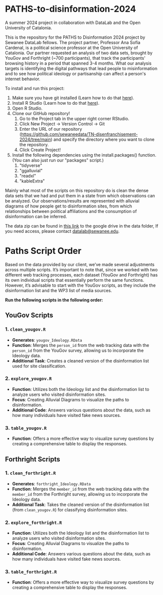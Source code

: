 # PATHS-to-disinformation-2024
A summer 2024 project in collaboration with DataLab and the Open University of Catalonia.

This is the repository for the PATHS to Disinformation 2024 project by Sewanee DataLab fellows. The project partner, Professor Ana Sofía Cardenal, is a political science professor at the Open University of Catalonia. Our partner requested an analysis of two data sets, brought by YouGov and Forthright (~700 participants), that track the participants' browsing history in a period that spanned 3-4 months. What our analysis targets is identifying the digital pathways that lead people to misinformation and to see how political ideology or partisanship can affect a person's internet behavior.   

To install and run this project:
1. Make sure you have git installed (Learn how to do that [here](https://github.com/git-guides/install-git)).  
2. Install R Studio (Learn how to do that [here](https://posit.co/download/rstudio-desktop/)).  
3. Open R Studio.  
4. Clone our GitHub repository!  
      1. Go to the Project tab in the upper right corner RStudio.  
      2. Click New Project -> Version Control -> Git  
      3. Enter the URL of our repository (https://github.com/sewaneedata/TN-disenfranchisement-2024/tree/main) and specify the directory where you want to clone the repository.  
      4. Click Create Project!  
5. Install the following dependencies using the install.packages() function. (You can also just run our "packages" script.)
   1. "tidyverse"
   2. "ggalluvial"
   3. "readxl"
   4. "kableExtra"


Mainly what most of the scripts on this repository do is clean the dense data sets that we had and put them in a state from which observations can be analyzed. Our observations/results are represented with alluvial diagrams of how people get to disinformation sites, from which relationships between political affiliations and the consumption of disinformation can be inferred.

The data zip can be found in [this link](https://drive.google.com/drive/u/3/folders/17Mc1pOXn5D2gfnLgD6iWsDB3VuHIx9le) to the google drive in the data folder, If you need access, please contact datalab@sewanee.edu.

# Paths Script Order

Based on the data provided by our client, we’ve made several adjustments across multiple scripts. It’s important to note that, since we worked with two different web tracking processes, each dataset (YouGov and Forthright) has its own individual scripts that essentially perform the same functions. However, it’s advisable to start with the YouGov scripts, as they include the disinformation list and the WP3 list of media sources.

**Run the following scripts in the following order:**

## YouGov Scripts

### 1. `clean_yougov.R`
- **Generates**: `yougov_Ideology.RData`
- **Function**: Merges the `person_id` from the web tracking data with the `person_id` from the YouGov survey, allowing us to incorporate the Ideology data.
- **Additional Task**: Creates a cleaned version of the disinformation list used for site classification.

### 2. `explore_yougov.R`
- **Function**: Utilizes both the Ideology list and the disinformation list to analyze users who visited disinformation sites.
- **Focus**: Creating Alluvial Diagrams to visualize the paths to disinformation.
- **Additional Code**: Answers various questions about the data, such as how many individuals have visited fake news sources.

### 3. `table_yougov.R`
- **Function**: Offers a more effective way to visualize survey questions by creating a comprehensive table to display the responses.

## Forthright Scripts

### 1. `clean_forthright.R`
- **Generates**: `forthright_Ideology.RData`
- **Function**: Merges the `member_id` from the web tracking data with the `member_id` from the Forthright survey, allowing us to incorporate the Ideology data.
- **Additional Task**: Takes the cleaned version of the disinformation list (from `clean_yougov.R`) for classifying disinformation sites.

### 2. `explore_forthright.R`
- **Function**: Utilizes both the Ideology list and the disinformation list to analyze users who visited disinformation sites.
- **Focus**: Creating Alluvial Diagrams to visualize the paths to disinformation.
- **Additional Code**: Answers various questions about the data, such as how many individuals have visited fake news sources.

### 3. `table_forthright.R`
- **Function**: Offers a more effective way to visualize survey questions by creating a comprehensive table to display the responses.
